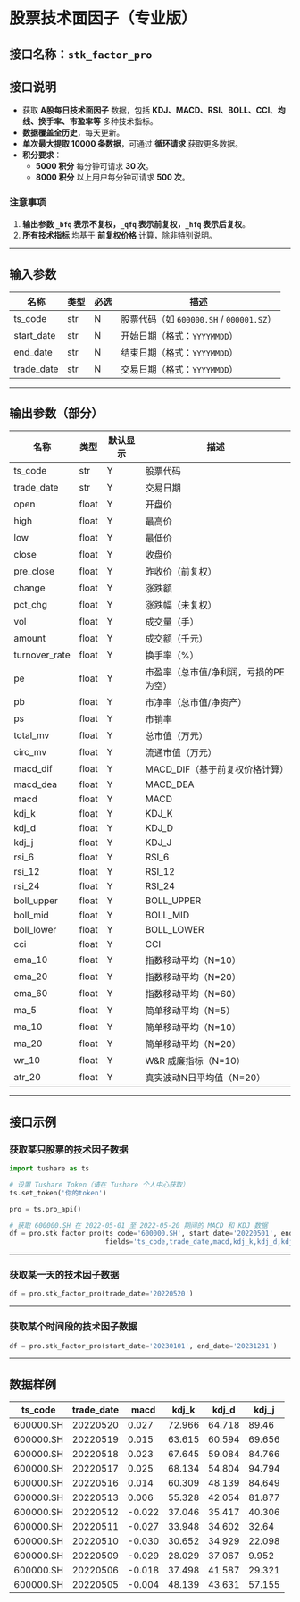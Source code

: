 # 股票技术面因子（专业版）

## 接口名称：`stk_factor_pro`

## 接口说明
- 获取 **A股每日技术面因子** 数据，包括 **KDJ、MACD、RSI、BOLL、CCI、均线、换手率、市盈率等** 多种技术指标。
- **数据覆盖全历史**，每天更新。
- **单次最大提取 10000 条数据**，可通过 **循环请求** 获取更多数据。
- **积分要求**：
  - **5000 积分** 每分钟可请求 **30 次**。
  - **8000 积分** 以上用户每分钟可请求 **500 次**。

### **注意事项**
1. **输出参数 `_bfq` 表示不复权，`_qfq` 表示前复权，`_hfq` 表示后复权**。
2. **所有技术指标** 均基于 **前复权价格** 计算，除非特别说明。

---

## **输入参数**

| 名称        | 类型  | 必选 | 描述 |
|------------|------|------|------------------------------|
| ts_code    | str  | N    | 股票代码（如 `600000.SH` / `000001.SZ`） |
| start_date | str  | N    | 开始日期（格式：`YYYYMMDD`） |
| end_date   | str  | N    | 结束日期（格式：`YYYYMMDD`） |
| trade_date | str  | N    | 交易日期（格式：`YYYYMMDD`） |

---

## **输出参数（部分）**

| 名称          | 类型  | 默认显示 | 描述 |
|--------------|------|---------|------------------------------|
| ts_code      | str  | Y       | 股票代码 |
| trade_date   | str  | Y       | 交易日期 |
| open         | float | Y      | 开盘价 |
| high         | float | Y      | 最高价 |
| low          | float | Y      | 最低价 |
| close        | float | Y      | 收盘价 |
| pre_close    | float | Y      | 昨收价（前复权） |
| change       | float | Y      | 涨跌额 |
| pct_chg      | float | Y      | 涨跌幅（未复权） |
| vol          | float | Y      | 成交量（手） |
| amount       | float | Y      | 成交额（千元） |
| turnover_rate | float | Y      | 换手率（%） |
| pe           | float | Y      | 市盈率（总市值/净利润，亏损的PE为空） |
| pb           | float | Y      | 市净率（总市值/净资产） |
| ps           | float | Y      | 市销率 |
| total_mv     | float | Y      | 总市值（万元） |
| circ_mv      | float | Y      | 流通市值（万元） |
| macd_dif     | float | Y      | MACD_DIF（基于前复权价格计算） |
| macd_dea     | float | Y      | MACD_DEA |
| macd         | float | Y      | MACD |
| kdj_k        | float | Y      | KDJ_K |
| kdj_d        | float | Y      | KDJ_D |
| kdj_j        | float | Y      | KDJ_J |
| rsi_6        | float | Y      | RSI_6 |
| rsi_12       | float | Y      | RSI_12 |
| rsi_24       | float | Y      | RSI_24 |
| boll_upper   | float | Y      | BOLL_UPPER |
| boll_mid     | float | Y      | BOLL_MID |
| boll_lower   | float | Y      | BOLL_LOWER |
| cci          | float | Y      | CCI |
| ema_10       | float | Y      | 指数移动平均（N=10） |
| ema_20       | float | Y      | 指数移动平均（N=20） |
| ema_60       | float | Y      | 指数移动平均（N=60） |
| ma_5         | float | Y      | 简单移动平均（N=5） |
| ma_10        | float | Y      | 简单移动平均（N=10） |
| ma_20        | float | Y      | 简单移动平均（N=20） |
| wr_10        | float | Y      | W&R 威廉指标（N=10） |
| atr_20       | float | Y      | 真实波动N日平均值（N=20） |

---

## **接口示例**

### **获取某只股票的技术因子数据**
```python
import tushare as ts

# 设置 Tushare Token（请在 Tushare 个人中心获取）
ts.set_token('你的token')

pro = ts.pro_api()

# 获取 600000.SH 在 2022-05-01 至 2022-05-20 期间的 MACD 和 KDJ 数据
df = pro.stk_factor_pro(ts_code='600000.SH', start_date='20220501', end_date='20220520', 
                        fields='ts_code,trade_date,macd,kdj_k,kdj_d,kdj_j')
```

---

### **获取某一天的技术因子数据**
```python
df = pro.stk_factor_pro(trade_date='20220520')
```

---

### **获取某个时间段的技术因子数据**
```python
df = pro.stk_factor_pro(start_date='20230101', end_date='20231231')
```

---

## **数据样例**

| ts_code  | trade_date | macd  | kdj_k  | kdj_d  | kdj_j  |
|----------|------------|------|------|------|------|
| 600000.SH | 20220520 | 0.027 | 72.966 | 64.718 | 89.46 |
| 600000.SH | 20220519 | 0.015 | 63.615 | 60.594 | 69.656 |
| 600000.SH | 20220518 | 0.023 | 67.645 | 59.084 | 84.766 |
| 600000.SH | 20220517 | 0.025 | 68.134 | 54.804 | 94.794 |
| 600000.SH | 20220516 | 0.014 | 60.309 | 48.139 | 84.649 |
| 600000.SH | 20220513 | 0.006 | 55.328 | 42.054 | 81.877 |
| 600000.SH | 20220512 | -0.022 | 37.046 | 35.417 | 40.306 |
| 600000.SH | 20220511 | -0.027 | 33.948 | 34.602 | 32.64 |
| 600000.SH | 20220510 | -0.030 | 30.652 | 34.929 | 22.098 |
| 600000.SH | 20220509 | -0.029 | 28.029 | 37.067 | 9.952 |
| 600000.SH | 20220506 | -0.018 | 37.498 | 41.587 | 29.321 |
| 600000.SH | 20220505 | -0.004 | 48.139 | 43.631 | 57.155 |
